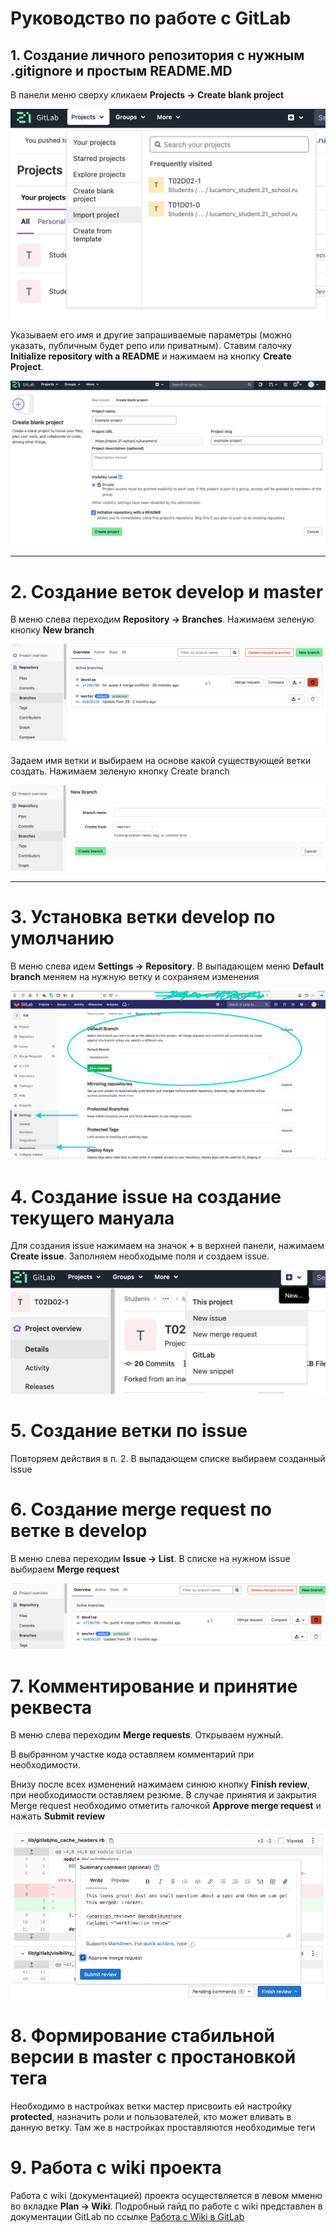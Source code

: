 # Руководство по работе с GitLab

## 1. Создание личного репозитория с нужным .gitignore и простым README.MD

В панели меню сверху кликаем **Projects -> Create blank project** 

![1.1](../misc/images/1.1.png)

Указываем его имя и другие запрашиваемые параметры (можно указать, публичным будет репо или приватным). Ставим галочку **Initialize repository with a README** и нажимаем на кнопку **Create Project**.

![1.2](../misc/images/1.2.png)

---

# 2. Создание веток develop и master

В меню слева переходим **Repository -> Branches**. Нажимаем зеленую кнопку **New branch**

![2.1](../misc/images/2.1.png)

Задаем имя ветки и выбираем на основе какой существующей ветки создать. Нажимаем зеленую кнопку Create branch

![2.2](../misc/images/2.2.png)

---

# 3. Установка ветки develop по умолчанию

В меню слева идем **Settings -> Repository**. В выпадающем меню **Default branch** меняем на нужную ветку и сохраняем изменения

![3.1](../misc/images/3.1.png)

# 4. Создание issue на создание текущего мануала

Для создания issue нажимаем на значок **+** в верхней панели, нажимаем **Create issue**. Заполняем необходыме поля и создаем issue.

![4.1](../misc/images/4.1.png)

# 5. Создание ветки по issue

Повторяем действия в п. 2. В выпадающем списке выбираем созданный issue

# 6. Cоздание merge request по ветке в develop

В меню слева переходим **Issue -> List**. В списке на нужном issue выбираем **Merge request**

![5.1](../misc/images/5.1.png)

# 7. Комментирование и принятие реквеста

В меню слева переходим **Merge requests**. Открываем нужный.

В выбранном участке кода оставляем комментарий при необходимости. 

Внизу после всех изменений нажимаем синюю кнопку **Finish review**, при необходимости оставляем резюме. В случае принятия и закрытия Merge request необходимо отметить галочкой **Approve merge request** и нажать **Submit review**

![7.1](../misc/images/7.1.png)

# 8. Формирование стабильной версии в master с простановкой тега

Необходимо в настройках ветки мастер присвоить ей настройку **protected**, назначить роли и пользователей, кто может вливать в данную ветку. Там же в настройках проставляются необходимые теги

# 9. Работа с wiki проекта

Работа с wiki (документацией) проекта осуществляется в левом мменю во вкладке **Plan -> Wiki**. Подробный гайд по работе с wiki представлен в документации GitLab по ссылке [Работа с Wiki в GitLab](https://docs.gitlab.com/ee/user/project/wiki/)
